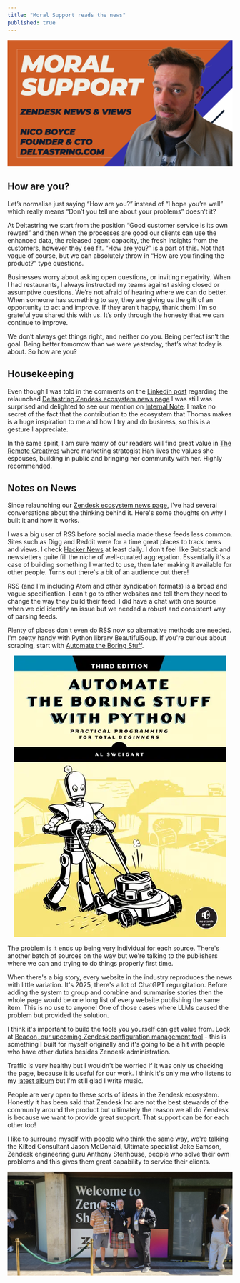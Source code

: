 ```yaml
---
title: "Moral Support reads the news"
published: true
---
```


![Moral Support Header](/assets/img/moral-support-header.png)

## How are you?

Let’s normalise just saying “How are you?” instead of “I hope you’re well” which really means “Don’t you tell me about your problems” doesn’t it?

At Deltastring we start from the position “Good customer service is its own reward” and then when the processes are good our clients can use the enhanced data, the released agent capacity, the fresh insights from the customers, however they see fit. “How are you?” is a part of this. Not that vague of course, but we can absolutely throw in “How are you finding the product?” type questions.

Businesses worry about asking open questions, or inviting negativity. When I had restaurants, I always instructed my teams against asking closed or assumptive questions. We’re not afraid of hearing where we can do better. When someone has something to say, they are giving us the gift of an opportunity to act and improve. If they aren’t happy, thank them! I’m so grateful you shared this with us. It’s only through the honesty that we can continue to improve.

We don’t always get things right, and neither do you. Being perfect isn’t the goal. Being better tomorrow than we were yesterday, that’s what today is about. So how are you?

## Housekeeping

Even though I was told in the comments on the [Linkedin post](https://www.linkedin.com/posts/nicoboyce_zendesk-activity-7366104394745929728-oxmi) regarding the relaunched [Deltastring Zendesk ecosystem news page](https://deltastring.com/news/) I was still was surprised and delighted to see our mention on [Internal Note](https://internalnote.com/zendesk-news-roundup-for-september-2025/?hey-from-deltastring). I make no secret of the fact that the contribution to the ecosystem that Thomas makes is a huge inspiration to me and how I try and do business, so this is a gesture I appreciate.

In the same spirit, I am sure mamy of our readers will find great value in [The Remote Creatives](https://www.linkedin.com/pulse/get-involved-remote-creatives-barbados-other-news-han-talbot-5ydxe/) where marketing strategist Han lives the values she espouses, building in public and bringing her community with her. Highly recommended.

## Notes on News

Since relaunching our [Zendesk ecosystem news page](https://deltastring.com/news/), I've had several conversations about the thinking behind it. Here's some thoughts on why I built it and how it works.

I was a big user of RSS before social media made these feeds less common. Sites such as Digg and Reddit were for a time great places to track news and views. I check [Hacker News](https://news.ycombinator.com/) at least daily. I don't feel like Substack and newsletters quite fill the niche of well-curated aggregation. Essentially it's a case of building something I wanted to use, then later making it available for other people. Turns out there's a bit of an audience out there!

RSS (and I'm including Atom and other syndication formats) is a broad and vague specification. I can't go to other websites and tell them they need to change the way they build their feed. I did have a chat with one source when we did identify an issue but we needed a robust and consistent way of parsing feeds.

Plenty of places don't even do RSS now so alternative methods are needed. I'm pretty handy with Python library BeautifulSoup. If you're curious about scraping, start with [Automate the Boring Stuff](https://automatetheboringstuff.com/).

<div style="text-align: center;">
<img src="/assets/img/cover-automate3.webp" alt="Automate the Boring Stuff" />
</div>

The problem is it ends up being very individual for each source. There's another batch of sources on the way but we're talking to the publishers where we can and trying to do things properly first time.

When there's a big story, every website in the industry reproduces the news with little variation. It's 2025, there's a lot of ChatGPT regurgitation. Before adding the system to group and combine and summarise stories then the whole page would be one long list of every website publishing the same item. This is no use to anyone! One of those cases where LLMs caused the problem but provided the solution.

I think it's important to build the tools you yourself can get value from. Look at [Beacon, our upcoming Zendesk configuration management tool](https://www.youtube.com/watch?v=d3QzjCzaWOA) - this is something I built for myself originally and it's going to be a hit with people who have other duties besides Zendesk administration.

Traffic is very healthy but I wouldn't be worried if it was only us checking the page, because it is useful for our work. I think it's only me who listens to my [latest album](https://open.spotify.com/album/4xJSB3h9sIeyMfpmZZmB8n) but I'm still glad I write music.

People are very open to these sorts of ideas in the Zendesk ecosystem. Honestly it has been said that Zendesk Inc are not the best stewards of the community around the product but ultimately the reason we all do Zendesk is because we want to provide great support. That support can be for each other too!

I like to surround myself with people who think the same way, we're talking the Kilted Consultant Jason McDonald, Ultimate specialist Jake Samson, Zendesk engineering guru Anthony Stenhouse, people who solve their own problems and this gives them great capability to service their clients.

![Zendeskers](/assets/img/zendeskers.jpeg)